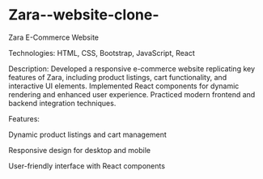 # Zara--website-clone-
Zara E-Commerce Website

Technologies: HTML, CSS, Bootstrap, JavaScript, React

Description:
Developed a responsive e-commerce website replicating key features of Zara, including product listings, cart functionality, and interactive UI elements. Implemented React components for dynamic rendering and enhanced user experience. Practiced modern frontend and backend integration techniques.

Features:

Dynamic product listings and cart management

Responsive design for desktop and mobile

User-friendly interface with React components
